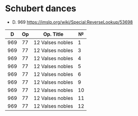 # Schubert dances

* D. 969 https://imslp.org/wiki/Special:ReverseLookup/53698

| D   | Op | Op. Title        | №  |
|-----|----|------------------|----|
| 969 | 77 | 12 Valses nobles | 1  |
| 969 | 77 | 12 Valses nobles | 3  |
| 969 | 77 | 12 Valses nobles | 4  |
| 969 | 77 | 12 Valses nobles | 5  |
| 969 | 77 | 12 Valses nobles | 6  |
| 969 | 77 | 12 Valses nobles | 9  |
| 969 | 77 | 12 Valses nobles | 10 |
| 969 | 77 | 12 Valses nobles | 11 |
| 969 | 77 | 12 Valses nobles | 12 |
